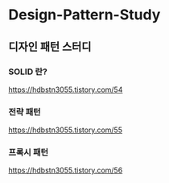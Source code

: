 # Design-Pattern-Study

## 디자인 패턴 스터디

### SOLID 란?
<https://hdbstn3055.tistory.com/54>

### 전략 패턴
<https://hdbstn3055.tistory.com/55>

### 프록시 패턴
<https://hdbstn3055.tistory.com/56>


